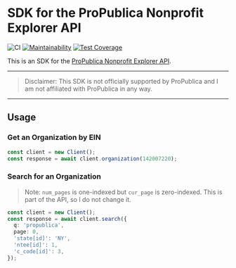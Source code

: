 # SDK for the ProPublica Nonprofit Explorer API

![CI](https://github.com/bobbrodie/propublica-nonprofit-explorer-sdk/actions/workflows/ci.yml/badge.svg) [![Maintainability](https://api.codeclimate.com/v1/badges/fce01a5e366b175c1f6b/maintainability)](https://codeclimate.com/github/bobbrodie/propublica-nonprofit-explorer-sdk/maintainability) [![Test Coverage](https://api.codeclimate.com/v1/badges/fce01a5e366b175c1f6b/test_coverage)](https://codeclimate.com/github/bobbrodie/propublica-nonprofit-explorer-sdk/test_coverage)

This is an SDK for the [ProPublica Nonprofit Explorer API](https://projects.propublica.org/nonprofits/api/).

---

> Disclaimer: This SDK is not officially supported by ProPublica and I am not
> affiliated with ProPublica in any way.

---

## Usage

### Get an Organization by EIN

```typescript
const client = new Client();
const response = await client.organization(142007220);
```

### Search for an Organization

> Note: `num_pages` is one-indexed but `cur_page` is zero-indexed. This is part
> of the API, so I do not change it.

```typescript
const client = new Client();
const response = await client.search({
  q: 'propublica',
  page: 0,
  'state[id]': 'NY',
  'ntee[id]': 1,
  'c_code[id]': 3,
});
```
